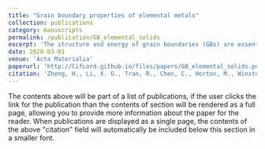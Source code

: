```yaml
---
title: "Grain boundary properties of elemental metals"
collection: publications
category: manuscripts
permalink: /publication/GB_elemental_solids
excerpt: 'The structure and energy of grain boundaries (GBs) are essential for predicting the properties of polycrystalline materials. In this work, we use high-throughput density functional theory calculations workflow to construct the Grain Boundary Database (GBDB), the largest database of DFT-computed grain boundary properties to date. The database currently encompasses 327 GBs of 58 elemental metals, including 10 common twist or symmetric tilt GBs for body-centered cubic (bcc) and face-centered cubic (fcc) systems and the Σ7 [0001] twist GB for hexagonal close-packed (hcp) systems. In particular, we demonstrate a novel scaled-structural template approach for HT GB calculations, which reduces the computational cost of converging GB structures by a factor of  ~  3–6. The grain boundary energies and work of separation are rigorously validated against previous experimental and computational data. Using this large GB dataset, we develop an improved predictive model for the GB energy of different elements based on the cohesive energy and shear modulus. The open GBDB represents a significant step forward in the availability of first principles GB properties, which we believe would help guide the future design of polycrystalline materials.'
date: 2020-03-01
venue: 'Acta Materialia'
paperurl: 'http://CifLord.github.io/files/papers/GB_elemental_solids.pdf'
citation: 'Zheng, H., Li, X. G., Tran, R., Chen, C., Horton, M., Winston, D., Persson, K. A., & Ong, S. P. (2020). Grain boundary properties of elemental metals. Acta Materialia, 186, 40–49. https://doi.org/10.1016/j.actamat.2019.12.030'
---
```


The contents above will be part of a list of publications, if the user clicks the link for the publication than the contents of section will be rendered as a full page, allowing you to provide more information about the paper for the reader. When publications are displayed as a single page, the contents of the above "citation" field will automatically be included below this section in a smaller font.
